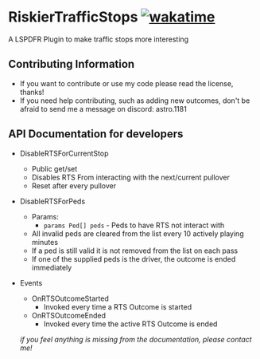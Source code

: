 # RiskierTrafficStops [![wakatime](https://wakatime.com/badge/github/AstroBurgers/RiskierTrafficStops.svg)](https://wakatime.com/badge/github/AstroBurgers/RiskierTrafficStops)
A LSPDFR Plugin to make traffic stops more interesting

## Contributing Information
  - If you want to contribute or use my code please read the license, thanks!
  - If you need help contributing, such as adding new outcomes, don't be afraid to send me a message on discord: astro.1181

## API Documentation for developers
- DisableRTSForCurrentStop
  - Public get/set
  - Disables RTS From interacting with the next/current pullover
  - Reset after every pullover

- DisableRTSForPeds
  - Params:
    - `params Ped[] peds` - Peds to have RTS not interact with
  - All invalid peds are cleared from the list every 10 actively playing minutes
  - If a ped is still valid it is not removed from the list on each pass
  - If one of the supplied peds is the driver, the outcome is ended immediately 

- Events
  - OnRTSOutcomeStarted
    - Invoked every time a RTS Outcome is started
  - OnRTSOutcomeEnded
    - Invoked every time the active RTS Outcome is ended

  *if you feel anything is missing from the documentation, please contact me!*
